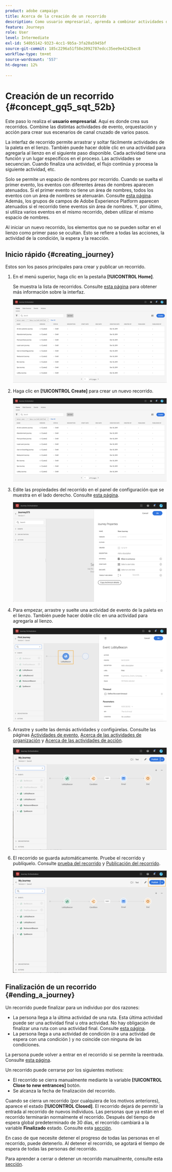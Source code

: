 ```yaml
---
product: adobe campaign
title: Acerca de la creación de un recorrido
description: Como usuario empresarial, aprenda a combinar actividades de eventos, orquestación y acciones para construir un recorrido.
feature: Journeys
role: User
level: Intermediate
exl-id: 540b5142-9323-4cc1-9b5a-3fa20a5945bf
source-git-commit: 185c2296a51f58e2092787edcc35ee9e4242bec8
workflow-type: tm+mt
source-wordcount: '557'
ht-degree: 12%

---
```


# Creación de un recorrido {#concept_gq5_sqt_52b}

Este paso lo realiza el **usuario empresarial**. Aquí es donde crea sus recorridos. Combine las distintas actividades de evento, orquestación y acción para crear sus escenarios de canal cruzado de varios pasos.

La interfaz de recorrido permite arrastrar y soltar fácilmente actividades de la paleta en el lienzo. También puede hacer doble clic en una actividad para agregarla al lienzo en el siguiente paso disponible. Cada actividad tiene una función y un lugar específicos en el proceso. Las actividades se secuencian. Cuando finaliza una actividad, el flujo continúa y procesa la siguiente actividad, etc.

Solo se permite un espacio de nombres por recorrido. Cuando se suelta el primer evento, los eventos con diferentes áreas de nombres aparecen atenuados. Si el primer evento no tiene un área de nombres, todos los eventos con un área de nombres se atenuarán. Consulte [esta página](../event/selecting-the-namespace.md). Además, los grupos de campos de Adobe Experience Platform aparecen atenuados si el recorrido tiene eventos sin área de nombres. Y, por último, si utiliza varios eventos en el mismo recorrido, deben utilizar el mismo espacio de nombres.

Al iniciar un nuevo recorrido, los elementos que no se pueden soltar en el lienzo como primer paso se ocultan. Esto se refiere a todas las acciones, la actividad de la condición, la espera y la reacción.

## Inicio rápido {#creating_journey}

Estos son los pasos principales para crear y publicar un recorrido.

1. En el menú superior, haga clic en la pestaña **[!UICONTROL Home]**.

   Se muestra la lista de recorridos. Consulte [esta página](../building-journeys/using-the-journey-designer.md) para obtener más información sobre la interfaz.

   ![](../assets/journey30.png)

1. Haga clic en **[!UICONTROL Create]** para crear un nuevo recorrido.

   ![](../assets/journey31.png)

1. Edite las propiedades del recorrido en el panel de configuración que se muestra en el lado derecho. Consulte [esta página](../building-journeys/changing-properties.md).

   ![](../assets/journey32.png)

1. Para empezar, arrastre y suelte una actividad de evento de la paleta en el lienzo. También puede hacer doble clic en una actividad para agregarla al lienzo.

   ![](../assets/journey33.png)

1. Arrastre y suelte las demás actividades y configúrelas. Consulte las páginas [Actividades de evento](../building-journeys/event-activities.md), [Acerca de las actividades de organización](../building-journeys/about-orchestration-activities.md) y [Acerca de las actividades de acción](../building-journeys/about-action-activities.md).

   ![](../assets/journey34.png)

1. El recorrido se guarda automáticamente. Pruebe el recorrido y publíquelo. Consulte [prueba del recorrido](../building-journeys/testing-the-journey.md) y [Publicación del recorrido](../building-journeys/publishing-the-journey.md).

   ![](../assets/journey36.png)

## Finalización de un recorrido {#ending_a_journey}

Un recorrido puede finalizar para un individuo por dos razones:

* La persona llega a la última actividad de una ruta. Esta última actividad puede ser una actividad final u otra actividad. No hay obligación de finalizar una ruta con una actividad final. Consulte [esta página](../building-journeys/end-activity.md).
* La persona llega a una actividad de condición (o a una actividad de espera con una condición ) y no coincide con ninguna de las condiciones.

La persona puede volver a entrar en el recorrido si se permite la reentrada. Consulte [esta página](../building-journeys/changing-properties.md).

Un recorrido puede cerrarse por los siguientes motivos:

* El recorrido se cierra manualmente mediante la variable **[!UICONTROL Close to new entrances]** botón.
* Se alcanza la fecha de finalización del recorrido.

Cuando se cierra un recorrido (por cualquiera de los motivos anteriores), aparece el estado **[!UICONTROL Closed]**. El recorrido dejará de permitir la entrada al recorrido de nuevos individuos. Las personas que ya están en el recorrido terminarán normalmente el recorrido. Después del tiempo de espera global predeterminado de 30 días, el recorrido cambiará a la variable **Finalizado** estado. Consulte esta [sección](../building-journeys/changing-properties.md#entrance).

En caso de que necesite detener el progreso de todas las personas en el recorrido, puede detenerlo. Al detener el recorrido, se agotará el tiempo de espera de todas las personas del recorrido.

Para aprender a cerrar o detener un recorrido manualmente, consulte esta [sección](../building-journeys/terminating-a-journey.md).
